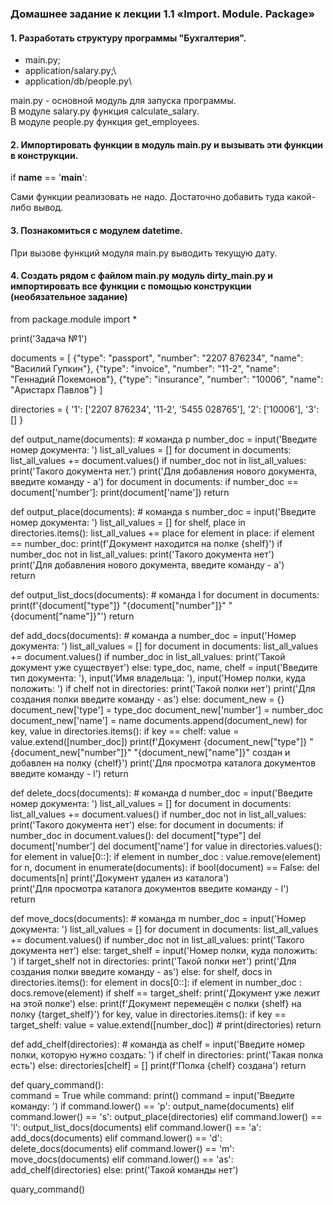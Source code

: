 ### Домашнее задание к лекции 1.1 «Import. Module. Package»

#### 1. Разработать структуру программы "Бухгалтерия".

- main.py;
- application/salary.py;\
- application/db/people.py\

main.py - основной модуль для запуска программы.\
В модуле salary.py функция calculate_salary.\
В модуле people.py функция get_employees.

#### 2. Импортировать функции в модуль main.py и вызывать эти функции в конструкции.

 if __name__ == '__main__':

Сами функции реализовать не надо. Достаточно добавить туда какой-либо вывод.

#### 3. Познакомиться с модулем datetime. 
При вызове функций модуля main.py выводить текущую дату.

#### 4. Создать рядом с файлом main.py модуль dirty_main.py и импортировать все функции с помощью конструкции (необязательное задание)

from package.module import *



print('Задача №1')

documents = [
        {"type": "passport", "number": "2207 876234", "name": "Василий Гупкин"},
        {"type": "invoice", "number": "11-2", "name": "Геннадий Покемонов"},
        {"type": "insurance", "number": "10006", "name": "Аристарх Павлов"}
      ]

directories = {
        '1': ['2207 876234', '11-2', '5455 028765'],
        '2': ['10006'],
        '3': []
      }

def output_name(documents): # команда p
    number_doc = input('Введите номер документа: ')
    list_all_values = []
    for document in documents:
        list_all_values += document.values() 
    if number_doc not in list_all_values:
        print('Такого документа нет.') 
        print('Для добавления нового документа, введите команду - a')
    for document in documents:
        if number_doc == document['number']:
            print(document['name'])
            return
  
def output_place(documents): # команда s
    number_doc = input('Введите номер документа: ')
    list_all_values = []
    for shelf, place in directories.items():
        list_all_values += place
        for element in place:
            if element == number_doc:
                print(f'Документ находится на полке {shelf}')
    if number_doc not in list_all_values:
        print('Такого документа нет')    
        print('Для добавления нового документа, введите команду - a')    
        return    

def output_list_docs(documents): # команда l
    for document in documents:
        print(f'{document["type"]}  "{document["number"]}"  "{document["name"]}"')
    return
  
def add_docs(documents): # команда a 
    number_doc  = input('Номер документа: ')
    list_all_values = []
    for document in documents:
        list_all_values += document.values() 
    if number_doc in list_all_values:
        print('Такой документ уже существует')
    else:
        type_doc, name, chelf = input('Введите тип документа: '), input('Имя владельца: '), input('Номер полки, куда положить: ')
        if chelf not in directories:
            print('Такой полки нет')
            print('Для создания полки введите команду - as')
        else:
            document_new = {}
            document_new['type'] = type_doc
            document_new['number'] = number_doc
            document_new['name'] = name
            documents.append(document_new)
            for key, value in directories.items():
                if key == chelf:
                    value = value.extend([number_doc])
            print(f'Документ {document_new["type"]}  "{document_new["number"]}"  "{document_new["name"]}" создан и добавлен на полку {chelf}')
            print('Для просмотра каталога документов введите команду - l')
            return
      
def delete_docs(documents): # команда d
    number_doc = input('Введите номер документа: ')
    list_all_values = []
    for document in documents:
        list_all_values += document.values() 
    if number_doc not in list_all_values:
        print('Такого документа нет')
    else:
        for document in documents:
            if number_doc in document.values():
                del document["type"]
                del document['number']
                del document['name']
                for value in directories.values():  
                    for element in value[0::]:
                        if element in number_doc :
                            value.remove(element)
        for n, document in enumerate(documents):
            if bool(document) == False:
                del documents[n]
        print('Документ удален из каталога')            
    print('Для просмотра каталога документов введите команду - l')            
    return
  
def move_docs(documents): # команда m
    number_doc  = input('Номер документа: ')
    list_all_values = []
    for document in documents:
        list_all_values += document.values() 
    if number_doc not in list_all_values:
        print('Такого документа нет')
    else:
        target_shelf = input('Номер полки, куда положить: ')
        if target_shelf not in directories:
            print('Такой полки нет')
            print('Для создания полки введите команду - as')
        else:
            for shelf, docs in directories.items():
                for element in docs[0::]:
                    if element in number_doc :
                        docs.remove(element)
                        if shelf == target_shelf:
                            print('Документ уже лежит на этой полке')
                        else:
                            print(f'Документ перемещён c полки {shelf} на полку {target_shelf}')
            for key, value in directories.items():
                if key == target_shelf:
                    value = value.extend([number_doc])
            # print(directories)
    return
  
def add_chelf(directories): # команда as 
    chelf = input('Введите номер полки, которую нужно создать: ')
    if chelf in directories:
        print('Такая полка есть')
    else:
        directories[chelf] = []
        print(f'Полка {chelf} создана')
        return 
    
def quary_command():        
    command = True
    while command:
        print()
        command = input('Введите команду: ')
        if command.lower() == 'p':
            output_name(documents)
        elif command.lower() == 's':
            output_place(directories)
        elif command.lower() == 'l':
            output_list_docs(documents)
        elif command.lower() == 'a':
            add_docs(documents)
        elif command.lower() == 'd':
            delete_docs(documents)
        elif command.lower() == 'm':
            move_docs(documents)
        elif command.lower() == 'as':
            add_chelf(directories) 
        else:
            print('Такой команды нет')
      
quary_command()
